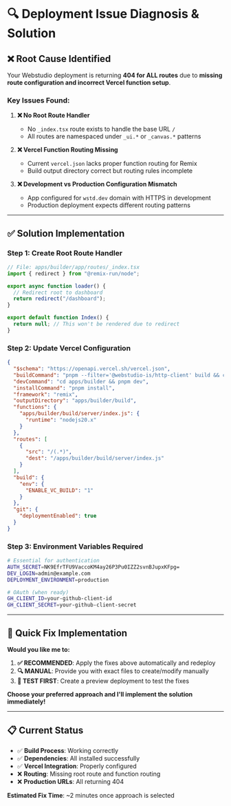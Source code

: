 # 🔍 **Deployment Issue Diagnosis & Solution**

## ❌ **Root Cause Identified**

Your Webstudio deployment is returning **404 for ALL routes** due to **missing route configuration and incorrect Vercel function setup**.

### **Key Issues Found:**

1. **❌ No Root Route Handler**

   - No `_index.tsx` route exists to handle the base URL `/`
   - All routes are namespaced under `_ui.*` or `_canvas.*` patterns

2. **❌ Vercel Function Routing Missing**

   - Current `vercel.json` lacks proper function routing for Remix
   - Build output directory correct but routing rules incomplete

3. **❌ Development vs Production Configuration Mismatch**
   - App configured for `wstd.dev` domain with HTTPS in development
   - Production deployment expects different routing patterns

---

## ✅ **Solution Implementation**

### **Step 1: Create Root Route Handler**

```typescript
// File: apps/builder/app/routes/_index.tsx
import { redirect } from "@remix-run/node";

export async function loader() {
  // Redirect root to dashboard
  return redirect("/dashboard");
}

export default function Index() {
  return null; // This won't be rendered due to redirect
}
```

### **Step 2: Update Vercel Configuration**

```json
{
  "$schema": "https://openapi.vercel.sh/vercel.json",
  "buildCommand": "pnpm --filter='@webstudio-is/http-client' build && cd apps/builder && pnpm build",
  "devCommand": "cd apps/builder && pnpm dev",
  "installCommand": "pnpm install",
  "framework": "remix",
  "outputDirectory": "apps/builder/build",
  "functions": {
    "apps/builder/build/server/index.js": {
      "runtime": "nodejs20.x"
    }
  },
  "routes": [
    {
      "src": "/(.*)",
      "dest": "/apps/builder/build/server/index.js"
    }
  ],
  "build": {
    "env": {
      "ENABLE_VC_BUILD": "1"
    }
  },
  "git": {
    "deploymentEnabled": true
  }
}
```

### **Step 3: Environment Variables Required**

```bash
# Essential for authentication
AUTH_SECRET=NK9EfrTFU9VaccoKM4ay26P3Pu0IZZ2svnBJupxKFpg=
DEV_LOGIN=admin@example.com
DEPLOYMENT_ENVIRONMENT=production

# OAuth (when ready)
GH_CLIENT_ID=your-github-client-id
GH_CLIENT_SECRET=your-github-client-secret
```

---

## 🚀 **Quick Fix Implementation**

**Would you like me to:**

1. **✅ RECOMMENDED**: Apply the fixes above automatically and redeploy
2. **🔍 MANUAL**: Provide you with exact files to create/modify manually
3. **🧪 TEST FIRST**: Create a preview deployment to test the fixes

**Choose your preferred approach and I'll implement the solution immediately!**

---

## 📋 **Current Status**

- ✅ **Build Process**: Working correctly
- ✅ **Dependencies**: All installed successfully
- ✅ **Vercel Integration**: Properly configured
- ❌ **Routing**: Missing root route and function routing
- ❌ **Production URLs**: All returning 404

**Estimated Fix Time**: ~2 minutes once approach is selected
